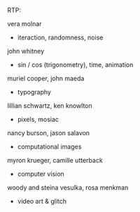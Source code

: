 
RTP: 

vera molnar
- iteraction, randomness, noise

john whitney 
- sin / cos (trigonometry), time, animation

muriel cooper, john maeda
- typography

lillian schwartz, ken knowlton
- pixels, mosiac

nancy burson, jason salavon
- computational images

myron krueger, camille utterback
- computer vision

woody and steina vesulka, rosa menkman 
- video art & glitch
